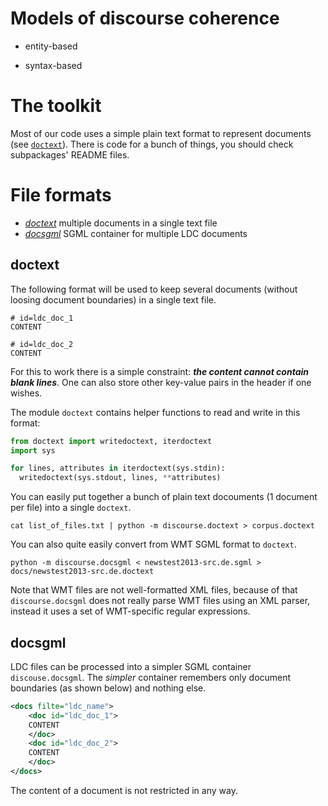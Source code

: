 # Models of discourse coherence

* entity-based

* syntax-based


# The toolkit

Most of our code uses a simple plain text format to represent documents (see [`doctext`](##doctext)).
There is code for a bunch of things, you should check subpackages' README files.

# File formats

* [*doctext*](##doctext) multiple documents in a single text file
* [*docsgml*](##docsgml) SGML container for multiple LDC documents

## doctext

The following format will be used to keep several documents (without loosing document boundaries) in a single text file.

``` text
# id=ldc_doc_1
CONTENT

# id=ldc_doc_2
CONTENT
```

For this to work there is a simple constraint: ***the content cannot contain blank lines***.
One can also store other key-value pairs in the header if one wishes.

The module `doctext` contains helper functions to read and write in this format:

```python
from doctext import writedoctext, iterdoctext
import sys

for lines, attributes in iterdoctext(sys.stdin):
  writedoctext(sys.stdout, lines, **attributes)

```

You can easily put together a bunch of plain text docouments (1 document per file) into a single `doctext`.

    cat list_of_files.txt | python -m discourse.doctext > corpus.doctext

You can also quite easily convert from WMT SGML format to `doctext`.

    python -m discourse.docsgml < newstest2013-src.de.sgml > docs/newstest2013-src.de.doctext

Note that WMT files are not well-formatted XML files, because of that `discourse.docsgml` does not really parse WMT files using an XML parser, instead it uses a set of WMT-specific regular expressions.

## docsgml

LDC files can be processed into a simpler SGML container `discouse.docsgml`.
The *simpler* container remembers only document boundaries (as shown below) and nothing else.

``` xml
<docs filte="ldc_name">
    <doc id="ldc_doc_1">
    CONTENT
    </doc>
    <doc id="ldc_doc_2">
    CONTENT
    </doc>
</docs>
```

The content of a document is not restricted in any way.

